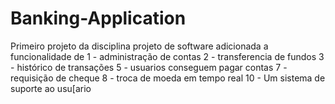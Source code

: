 # Banking-Application
Primeiro projeto da disciplina projeto de software
adicionada a funcionalidade de
1 - administração de contas
2 - transferencia de fundos
3 - histórico de transações
5 - usuarios conseguem pagar contas
7 - requisição de cheque 
8 - troca de moeda em tempo real
10 - Um sistema de suporte ao usu[ario

